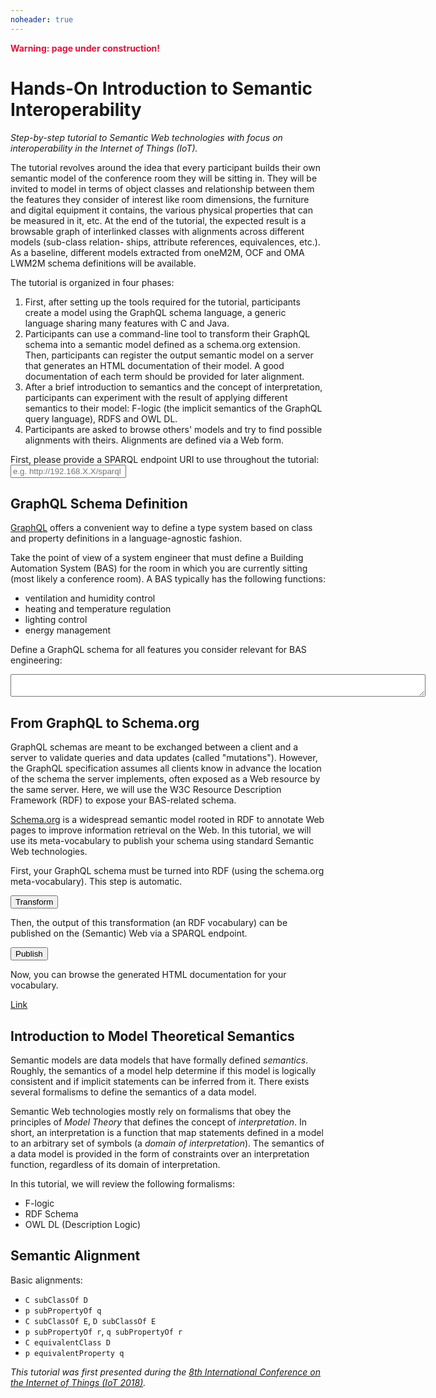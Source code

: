 ```yaml
---
noheader: true
---
```


<p style="color:crimson;font-weight:bold;">
  Warning: page under construction!
</p>

# Hands-On Introduction to Semantic Interoperability

_Step-by-step tutorial to Semantic Web technologies with focus on
interoperability in the Internet of Things (IoT)._

The tutorial revolves around the idea that every participant builds their own
semantic model of the conference room they will be sitting in. They will be
invited to model in terms of object classes and relationship between them the
features they consider of interest like room dimensions, the furniture and
digital equipment it contains, the various physical properties that can be
measured in it, etc. At the end of the tutorial, the expected result is a
browsable graph of interlinked classes with alignments across different models
(sub-class relation- ships, attribute references, equivalences, etc.). As a
baseline, different models extracted from oneM2M, OCF and OMA LWM2M schema
definitions will be available.

The tutorial is organized in four phases:
1. First, after setting up the tools required for the tutorial, participants
create a model using the GraphQL schema language, a generic language sharing
many features with C and Java.
2. Participants can use a command-line tool to transform their GraphQL
schema into a semantic model defined as a schema.org extension. Then,
participants can register the output semantic model on a server that generates
an HTML documentation of their model. A good documentation
of each term should be provided for later alignment.
3. After a brief introduction to semantics and the concept of interpretation,
participants can experiment with the result of applying different semantics
to their model: F-logic (the implicit semantics of the GraphQL query
language), RDFS and OWL DL.
4. Participants are asked to browse others' models and try to find possible
alignments with theirs. Alignments are defined via a Web form.

First, please provide a SPARQL endpoint URI to use throughout the tutorial:
<input id="sparql-input" type="url" placeholder="e.g. http://192.168.X.X/sparql"/>

## GraphQL Schema Definition

[GraphQL](http://facebook.github.io/graphql/June2018/) offers a convenient
way to define a type system based on class and property definitions in a
language-agnostic fashion.

Take the point of view of a system engineer that must define a Building
Automation System (BAS) for the room in which you are currently sitting
(most likely a conference room). A BAS typically has the following
functions:
 - ventilation and humidity control
 - heating and temperature regulation
 - lighting control
 - energy management

Define a GraphQL schema for all features you consider relevant for
BAS engineering:

<!-- See /misc/bas-schema.txt for an example schema-->
<p>
  <div>
    <textarea id="graphql-text" cols="80"></textarea>
  </div>
</p>

## From GraphQL to Schema.org

GraphQL schemas are meant to be exchanged between a client and a server
to validate queries and data updates (called "mutations"). However, the GraphQL
specification assumes all clients know in advance the location of the schema
the server implements, often exposed as a Web resource by the same server.
Here, we will use the W3C Resource Description Framework (RDF) to expose your
BAS-related schema.

[Schema.org](http://schema.org/) is a widespread semantic model rooted in
RDF to annotate Web pages to improve information retrieval on the Web. In this
tutorial, we will use its meta-vocabulary to publish your schema using standard
Semantic Web technologies.

First, your GraphQL schema must be turned into RDF (using the schema.org
meta-vocabulary). This step is automatic.

<button id="transform-button">Transform</button>

Then, the output of this transformation (an RDF vocabulary) can be published
on the (Semantic) Web via a SPARQL endpoint.

<button id="publish-button">Publish</button>

Now, you can browse the generated HTML documentation for your vocabulary.

<a id="browse-anchor" href="">Link</a>

## Introduction to Model Theoretical Semantics

Semantic models are data models that have formally defined _semantics_.
Roughly, the semantics of a model help determine if this model is logically
consistent and if implicit statements can be inferred from it. There
exists several formalisms to define the semantics of a data model.

Semantic Web technologies mostly rely on formalisms that obey the principles
of _Model Theory_ that defines the concept of _interpretation_. In short,
an interpretation is a function that map statements defined in a model to
an arbitrary set of symbols (a _domain of interpretation_). The semantics
of a data model is provided in the form of constraints over an interpretation
function, regardless of its domain of interpretation.

In this tutorial, we will review the following formalisms:
 - F-logic
 - RDF Schema
 - OWL DL (Description Logic)

## Semantic Alignment

Basic alignments:
 - `C subClassOf D`
 - `p subPropertyOf q`
 - `C subClassOf E`, `D subClassOf E`
 - `p subPropertyOf r`, `q subPropertyOf r`
 - `C equivalentClass D`
 - `p equivalentProperty q`

_This tutorial was first presented during the [8th International Conference on
the Internet of Things (IoT 2018)](http://www.iot-conference.org/)._

<!-- see /js/graphql2rdf.js for the original source file -->
<script type="text/javascript" src="/js/graphql2rdf.bundle.js"></script>

<script type="text/javascript">
const graphql2rdf = require('graphql2rdf');

const si = document.getElementById('sparql-input'),
      tb = document.getElementById('transform-button'),
      pb = document.getElementById('publish-button'),
      gt = document.getElementById('graphql-text');

let endpoint = null;
let vocab = null;

si.oninput = function(ev) {
	endpoint = si.value;
};
	  
tb.onclick = function(ev) {
	// TODO construct base from sparql
	// TODO error handling
	// TODO show vocab in DOM
	vocab = graphql2rdf.rdfVocabulary(gt.value, 'http://example.org/ns1/');
};

pb.onclick = function(ev) {
	// TODO error handling
	if (endpoint == null) throw new Error('SPARQL endpoint not set.');
	if (vocab == null) throw new Error('Vocabulary not available.');
	
	// TODO generate user ID (one per computer)
	let graph = 'urn:ns1';
	let uri = endpoint + '?graph=' + graph;
	let req = new Request(uri, {
		method: 'PUT',
		headers: { 'Content-Type': 'application/ld+json' },
		body: JSON.stringify(vocab)
	});
	
	fetch(req).then(function(resp) {
		// TODO error handling and OK feedback
		console.log(resp);
	});
};
</script>